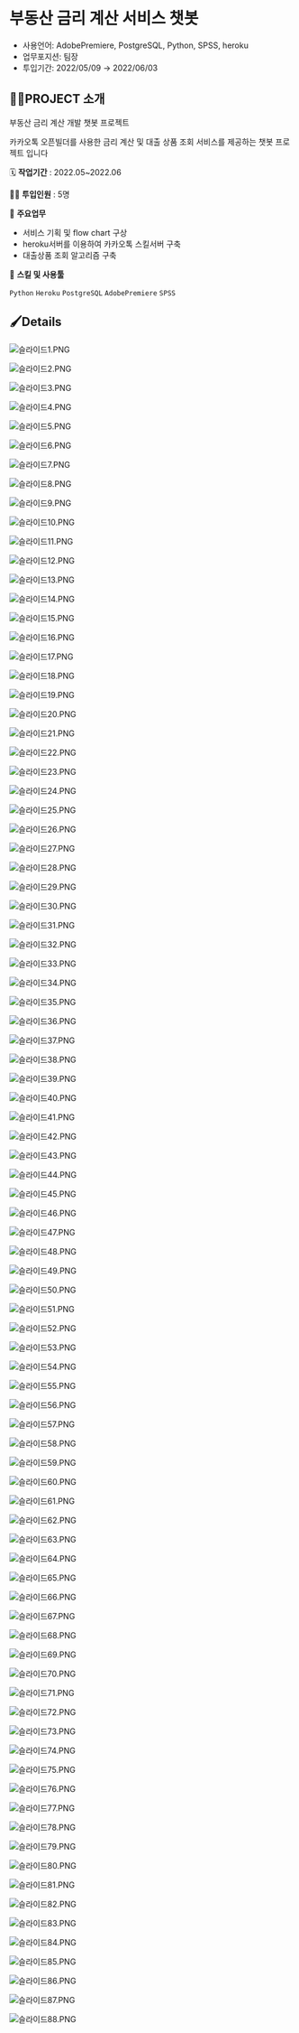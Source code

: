 # 부동산 금리 계산 서비스 챗봇

- 사용언어: AdobePremiere, PostgreSQL, Python, SPSS, heroku
- 업무포지션: 팀장
- 투입기간: 2022/05/09 → 2022/06/03

## 👩‍🏫PROJECT 소개

부동산 금리 계산 개발 챗봇 프로젝트

카카오톡 오픈빌더를 사용한 금리 계산 및 대출 상품 조회 서비스를 제공하는 챗봇 프로젝트 입니다

🗓️ **작업기간** : 2022.05~2022.06

👨‍💻 **투입인원** : 5명

📒 **주요업무** 

- 서비스 기획 및 flow chart 구상
- heroku서버를 이용하여 카카오톡 스킬서버 구축
- 대출상품 조회 알고리즘 구축

🌱 **스킬 및 사용툴**

`Python` `Heroku` `PostgreSQL` `AdobePremiere` `SPSS`

## 🖌️Details

![슬라이드1.PNG](zipflix_doc/zipflix_doc/1.png)

![슬라이드2.PNG](%E1%84%87%E1%85%AE%E1%84%83%E1%85%A9%E1%86%BC%E1%84%89%E1%85%A1%E1%86%AB%20%E1%84%80%E1%85%B3%E1%86%B7%E1%84%85%E1%85%B5%20%E1%84%80%E1%85%A8%E1%84%89%E1%85%A1%E1%86%AB%20%E1%84%89%E1%85%A5%E1%84%87%E1%85%B5%E1%84%89%E1%85%B3%20%E1%84%8E%E1%85%A2%E1%86%BA%E1%84%87%E1%85%A9%E1%86%BA%2053846649cd564e93a2e9e4d4c736235b/%EC%8A%AC%EB%9D%BC%EC%9D%B4%EB%93%9C2.png)

![슬라이드3.PNG](%E1%84%87%E1%85%AE%E1%84%83%E1%85%A9%E1%86%BC%E1%84%89%E1%85%A1%E1%86%AB%20%E1%84%80%E1%85%B3%E1%86%B7%E1%84%85%E1%85%B5%20%E1%84%80%E1%85%A8%E1%84%89%E1%85%A1%E1%86%AB%20%E1%84%89%E1%85%A5%E1%84%87%E1%85%B5%E1%84%89%E1%85%B3%20%E1%84%8E%E1%85%A2%E1%86%BA%E1%84%87%E1%85%A9%E1%86%BA%2053846649cd564e93a2e9e4d4c736235b/%EC%8A%AC%EB%9D%BC%EC%9D%B4%EB%93%9C3.png)

![슬라이드4.PNG](%E1%84%87%E1%85%AE%E1%84%83%E1%85%A9%E1%86%BC%E1%84%89%E1%85%A1%E1%86%AB%20%E1%84%80%E1%85%B3%E1%86%B7%E1%84%85%E1%85%B5%20%E1%84%80%E1%85%A8%E1%84%89%E1%85%A1%E1%86%AB%20%E1%84%89%E1%85%A5%E1%84%87%E1%85%B5%E1%84%89%E1%85%B3%20%E1%84%8E%E1%85%A2%E1%86%BA%E1%84%87%E1%85%A9%E1%86%BA%2053846649cd564e93a2e9e4d4c736235b/%EC%8A%AC%EB%9D%BC%EC%9D%B4%EB%93%9C4.png)

![슬라이드5.PNG](%E1%84%87%E1%85%AE%E1%84%83%E1%85%A9%E1%86%BC%E1%84%89%E1%85%A1%E1%86%AB%20%E1%84%80%E1%85%B3%E1%86%B7%E1%84%85%E1%85%B5%20%E1%84%80%E1%85%A8%E1%84%89%E1%85%A1%E1%86%AB%20%E1%84%89%E1%85%A5%E1%84%87%E1%85%B5%E1%84%89%E1%85%B3%20%E1%84%8E%E1%85%A2%E1%86%BA%E1%84%87%E1%85%A9%E1%86%BA%2053846649cd564e93a2e9e4d4c736235b/%EC%8A%AC%EB%9D%BC%EC%9D%B4%EB%93%9C5.png)

![슬라이드6.PNG](%E1%84%87%E1%85%AE%E1%84%83%E1%85%A9%E1%86%BC%E1%84%89%E1%85%A1%E1%86%AB%20%E1%84%80%E1%85%B3%E1%86%B7%E1%84%85%E1%85%B5%20%E1%84%80%E1%85%A8%E1%84%89%E1%85%A1%E1%86%AB%20%E1%84%89%E1%85%A5%E1%84%87%E1%85%B5%E1%84%89%E1%85%B3%20%E1%84%8E%E1%85%A2%E1%86%BA%E1%84%87%E1%85%A9%E1%86%BA%2053846649cd564e93a2e9e4d4c736235b/%EC%8A%AC%EB%9D%BC%EC%9D%B4%EB%93%9C6.png)

![슬라이드7.PNG](%E1%84%87%E1%85%AE%E1%84%83%E1%85%A9%E1%86%BC%E1%84%89%E1%85%A1%E1%86%AB%20%E1%84%80%E1%85%B3%E1%86%B7%E1%84%85%E1%85%B5%20%E1%84%80%E1%85%A8%E1%84%89%E1%85%A1%E1%86%AB%20%E1%84%89%E1%85%A5%E1%84%87%E1%85%B5%E1%84%89%E1%85%B3%20%E1%84%8E%E1%85%A2%E1%86%BA%E1%84%87%E1%85%A9%E1%86%BA%2053846649cd564e93a2e9e4d4c736235b/%EC%8A%AC%EB%9D%BC%EC%9D%B4%EB%93%9C7.png)

![슬라이드8.PNG](%E1%84%87%E1%85%AE%E1%84%83%E1%85%A9%E1%86%BC%E1%84%89%E1%85%A1%E1%86%AB%20%E1%84%80%E1%85%B3%E1%86%B7%E1%84%85%E1%85%B5%20%E1%84%80%E1%85%A8%E1%84%89%E1%85%A1%E1%86%AB%20%E1%84%89%E1%85%A5%E1%84%87%E1%85%B5%E1%84%89%E1%85%B3%20%E1%84%8E%E1%85%A2%E1%86%BA%E1%84%87%E1%85%A9%E1%86%BA%2053846649cd564e93a2e9e4d4c736235b/%EC%8A%AC%EB%9D%BC%EC%9D%B4%EB%93%9C8.png)

![슬라이드9.PNG](%E1%84%87%E1%85%AE%E1%84%83%E1%85%A9%E1%86%BC%E1%84%89%E1%85%A1%E1%86%AB%20%E1%84%80%E1%85%B3%E1%86%B7%E1%84%85%E1%85%B5%20%E1%84%80%E1%85%A8%E1%84%89%E1%85%A1%E1%86%AB%20%E1%84%89%E1%85%A5%E1%84%87%E1%85%B5%E1%84%89%E1%85%B3%20%E1%84%8E%E1%85%A2%E1%86%BA%E1%84%87%E1%85%A9%E1%86%BA%2053846649cd564e93a2e9e4d4c736235b/%EC%8A%AC%EB%9D%BC%EC%9D%B4%EB%93%9C9.png)

![슬라이드10.PNG](%E1%84%87%E1%85%AE%E1%84%83%E1%85%A9%E1%86%BC%E1%84%89%E1%85%A1%E1%86%AB%20%E1%84%80%E1%85%B3%E1%86%B7%E1%84%85%E1%85%B5%20%E1%84%80%E1%85%A8%E1%84%89%E1%85%A1%E1%86%AB%20%E1%84%89%E1%85%A5%E1%84%87%E1%85%B5%E1%84%89%E1%85%B3%20%E1%84%8E%E1%85%A2%E1%86%BA%E1%84%87%E1%85%A9%E1%86%BA%2053846649cd564e93a2e9e4d4c736235b/%EC%8A%AC%EB%9D%BC%EC%9D%B4%EB%93%9C10.png)

![슬라이드11.PNG](%E1%84%87%E1%85%AE%E1%84%83%E1%85%A9%E1%86%BC%E1%84%89%E1%85%A1%E1%86%AB%20%E1%84%80%E1%85%B3%E1%86%B7%E1%84%85%E1%85%B5%20%E1%84%80%E1%85%A8%E1%84%89%E1%85%A1%E1%86%AB%20%E1%84%89%E1%85%A5%E1%84%87%E1%85%B5%E1%84%89%E1%85%B3%20%E1%84%8E%E1%85%A2%E1%86%BA%E1%84%87%E1%85%A9%E1%86%BA%2053846649cd564e93a2e9e4d4c736235b/%EC%8A%AC%EB%9D%BC%EC%9D%B4%EB%93%9C11.png)

![슬라이드12.PNG](%E1%84%87%E1%85%AE%E1%84%83%E1%85%A9%E1%86%BC%E1%84%89%E1%85%A1%E1%86%AB%20%E1%84%80%E1%85%B3%E1%86%B7%E1%84%85%E1%85%B5%20%E1%84%80%E1%85%A8%E1%84%89%E1%85%A1%E1%86%AB%20%E1%84%89%E1%85%A5%E1%84%87%E1%85%B5%E1%84%89%E1%85%B3%20%E1%84%8E%E1%85%A2%E1%86%BA%E1%84%87%E1%85%A9%E1%86%BA%2053846649cd564e93a2e9e4d4c736235b/%EC%8A%AC%EB%9D%BC%EC%9D%B4%EB%93%9C12.png)

![슬라이드13.PNG](%E1%84%87%E1%85%AE%E1%84%83%E1%85%A9%E1%86%BC%E1%84%89%E1%85%A1%E1%86%AB%20%E1%84%80%E1%85%B3%E1%86%B7%E1%84%85%E1%85%B5%20%E1%84%80%E1%85%A8%E1%84%89%E1%85%A1%E1%86%AB%20%E1%84%89%E1%85%A5%E1%84%87%E1%85%B5%E1%84%89%E1%85%B3%20%E1%84%8E%E1%85%A2%E1%86%BA%E1%84%87%E1%85%A9%E1%86%BA%2053846649cd564e93a2e9e4d4c736235b/%EC%8A%AC%EB%9D%BC%EC%9D%B4%EB%93%9C13.png)

![슬라이드14.PNG](%E1%84%87%E1%85%AE%E1%84%83%E1%85%A9%E1%86%BC%E1%84%89%E1%85%A1%E1%86%AB%20%E1%84%80%E1%85%B3%E1%86%B7%E1%84%85%E1%85%B5%20%E1%84%80%E1%85%A8%E1%84%89%E1%85%A1%E1%86%AB%20%E1%84%89%E1%85%A5%E1%84%87%E1%85%B5%E1%84%89%E1%85%B3%20%E1%84%8E%E1%85%A2%E1%86%BA%E1%84%87%E1%85%A9%E1%86%BA%2053846649cd564e93a2e9e4d4c736235b/%EC%8A%AC%EB%9D%BC%EC%9D%B4%EB%93%9C14.png)

![슬라이드15.PNG](%E1%84%87%E1%85%AE%E1%84%83%E1%85%A9%E1%86%BC%E1%84%89%E1%85%A1%E1%86%AB%20%E1%84%80%E1%85%B3%E1%86%B7%E1%84%85%E1%85%B5%20%E1%84%80%E1%85%A8%E1%84%89%E1%85%A1%E1%86%AB%20%E1%84%89%E1%85%A5%E1%84%87%E1%85%B5%E1%84%89%E1%85%B3%20%E1%84%8E%E1%85%A2%E1%86%BA%E1%84%87%E1%85%A9%E1%86%BA%2053846649cd564e93a2e9e4d4c736235b/%EC%8A%AC%EB%9D%BC%EC%9D%B4%EB%93%9C15.png)

![슬라이드16.PNG](%E1%84%87%E1%85%AE%E1%84%83%E1%85%A9%E1%86%BC%E1%84%89%E1%85%A1%E1%86%AB%20%E1%84%80%E1%85%B3%E1%86%B7%E1%84%85%E1%85%B5%20%E1%84%80%E1%85%A8%E1%84%89%E1%85%A1%E1%86%AB%20%E1%84%89%E1%85%A5%E1%84%87%E1%85%B5%E1%84%89%E1%85%B3%20%E1%84%8E%E1%85%A2%E1%86%BA%E1%84%87%E1%85%A9%E1%86%BA%2053846649cd564e93a2e9e4d4c736235b/%EC%8A%AC%EB%9D%BC%EC%9D%B4%EB%93%9C16.png)

![슬라이드17.PNG](%E1%84%87%E1%85%AE%E1%84%83%E1%85%A9%E1%86%BC%E1%84%89%E1%85%A1%E1%86%AB%20%E1%84%80%E1%85%B3%E1%86%B7%E1%84%85%E1%85%B5%20%E1%84%80%E1%85%A8%E1%84%89%E1%85%A1%E1%86%AB%20%E1%84%89%E1%85%A5%E1%84%87%E1%85%B5%E1%84%89%E1%85%B3%20%E1%84%8E%E1%85%A2%E1%86%BA%E1%84%87%E1%85%A9%E1%86%BA%2053846649cd564e93a2e9e4d4c736235b/%EC%8A%AC%EB%9D%BC%EC%9D%B4%EB%93%9C17.png)

![슬라이드18.PNG](%E1%84%87%E1%85%AE%E1%84%83%E1%85%A9%E1%86%BC%E1%84%89%E1%85%A1%E1%86%AB%20%E1%84%80%E1%85%B3%E1%86%B7%E1%84%85%E1%85%B5%20%E1%84%80%E1%85%A8%E1%84%89%E1%85%A1%E1%86%AB%20%E1%84%89%E1%85%A5%E1%84%87%E1%85%B5%E1%84%89%E1%85%B3%20%E1%84%8E%E1%85%A2%E1%86%BA%E1%84%87%E1%85%A9%E1%86%BA%2053846649cd564e93a2e9e4d4c736235b/%EC%8A%AC%EB%9D%BC%EC%9D%B4%EB%93%9C18.png)

![슬라이드19.PNG](%E1%84%87%E1%85%AE%E1%84%83%E1%85%A9%E1%86%BC%E1%84%89%E1%85%A1%E1%86%AB%20%E1%84%80%E1%85%B3%E1%86%B7%E1%84%85%E1%85%B5%20%E1%84%80%E1%85%A8%E1%84%89%E1%85%A1%E1%86%AB%20%E1%84%89%E1%85%A5%E1%84%87%E1%85%B5%E1%84%89%E1%85%B3%20%E1%84%8E%E1%85%A2%E1%86%BA%E1%84%87%E1%85%A9%E1%86%BA%2053846649cd564e93a2e9e4d4c736235b/%EC%8A%AC%EB%9D%BC%EC%9D%B4%EB%93%9C19.png)

![슬라이드20.PNG](%E1%84%87%E1%85%AE%E1%84%83%E1%85%A9%E1%86%BC%E1%84%89%E1%85%A1%E1%86%AB%20%E1%84%80%E1%85%B3%E1%86%B7%E1%84%85%E1%85%B5%20%E1%84%80%E1%85%A8%E1%84%89%E1%85%A1%E1%86%AB%20%E1%84%89%E1%85%A5%E1%84%87%E1%85%B5%E1%84%89%E1%85%B3%20%E1%84%8E%E1%85%A2%E1%86%BA%E1%84%87%E1%85%A9%E1%86%BA%2053846649cd564e93a2e9e4d4c736235b/%EC%8A%AC%EB%9D%BC%EC%9D%B4%EB%93%9C20.png)

![슬라이드21.PNG](%E1%84%87%E1%85%AE%E1%84%83%E1%85%A9%E1%86%BC%E1%84%89%E1%85%A1%E1%86%AB%20%E1%84%80%E1%85%B3%E1%86%B7%E1%84%85%E1%85%B5%20%E1%84%80%E1%85%A8%E1%84%89%E1%85%A1%E1%86%AB%20%E1%84%89%E1%85%A5%E1%84%87%E1%85%B5%E1%84%89%E1%85%B3%20%E1%84%8E%E1%85%A2%E1%86%BA%E1%84%87%E1%85%A9%E1%86%BA%2053846649cd564e93a2e9e4d4c736235b/%EC%8A%AC%EB%9D%BC%EC%9D%B4%EB%93%9C21.png)

![슬라이드22.PNG](%E1%84%87%E1%85%AE%E1%84%83%E1%85%A9%E1%86%BC%E1%84%89%E1%85%A1%E1%86%AB%20%E1%84%80%E1%85%B3%E1%86%B7%E1%84%85%E1%85%B5%20%E1%84%80%E1%85%A8%E1%84%89%E1%85%A1%E1%86%AB%20%E1%84%89%E1%85%A5%E1%84%87%E1%85%B5%E1%84%89%E1%85%B3%20%E1%84%8E%E1%85%A2%E1%86%BA%E1%84%87%E1%85%A9%E1%86%BA%2053846649cd564e93a2e9e4d4c736235b/%EC%8A%AC%EB%9D%BC%EC%9D%B4%EB%93%9C22.png)

![슬라이드23.PNG](%E1%84%87%E1%85%AE%E1%84%83%E1%85%A9%E1%86%BC%E1%84%89%E1%85%A1%E1%86%AB%20%E1%84%80%E1%85%B3%E1%86%B7%E1%84%85%E1%85%B5%20%E1%84%80%E1%85%A8%E1%84%89%E1%85%A1%E1%86%AB%20%E1%84%89%E1%85%A5%E1%84%87%E1%85%B5%E1%84%89%E1%85%B3%20%E1%84%8E%E1%85%A2%E1%86%BA%E1%84%87%E1%85%A9%E1%86%BA%2053846649cd564e93a2e9e4d4c736235b/%EC%8A%AC%EB%9D%BC%EC%9D%B4%EB%93%9C23.png)

![슬라이드24.PNG](%E1%84%87%E1%85%AE%E1%84%83%E1%85%A9%E1%86%BC%E1%84%89%E1%85%A1%E1%86%AB%20%E1%84%80%E1%85%B3%E1%86%B7%E1%84%85%E1%85%B5%20%E1%84%80%E1%85%A8%E1%84%89%E1%85%A1%E1%86%AB%20%E1%84%89%E1%85%A5%E1%84%87%E1%85%B5%E1%84%89%E1%85%B3%20%E1%84%8E%E1%85%A2%E1%86%BA%E1%84%87%E1%85%A9%E1%86%BA%2053846649cd564e93a2e9e4d4c736235b/%EC%8A%AC%EB%9D%BC%EC%9D%B4%EB%93%9C24.png)

![슬라이드25.PNG](%E1%84%87%E1%85%AE%E1%84%83%E1%85%A9%E1%86%BC%E1%84%89%E1%85%A1%E1%86%AB%20%E1%84%80%E1%85%B3%E1%86%B7%E1%84%85%E1%85%B5%20%E1%84%80%E1%85%A8%E1%84%89%E1%85%A1%E1%86%AB%20%E1%84%89%E1%85%A5%E1%84%87%E1%85%B5%E1%84%89%E1%85%B3%20%E1%84%8E%E1%85%A2%E1%86%BA%E1%84%87%E1%85%A9%E1%86%BA%2053846649cd564e93a2e9e4d4c736235b/%EC%8A%AC%EB%9D%BC%EC%9D%B4%EB%93%9C25.png)

![슬라이드26.PNG](%E1%84%87%E1%85%AE%E1%84%83%E1%85%A9%E1%86%BC%E1%84%89%E1%85%A1%E1%86%AB%20%E1%84%80%E1%85%B3%E1%86%B7%E1%84%85%E1%85%B5%20%E1%84%80%E1%85%A8%E1%84%89%E1%85%A1%E1%86%AB%20%E1%84%89%E1%85%A5%E1%84%87%E1%85%B5%E1%84%89%E1%85%B3%20%E1%84%8E%E1%85%A2%E1%86%BA%E1%84%87%E1%85%A9%E1%86%BA%2053846649cd564e93a2e9e4d4c736235b/%EC%8A%AC%EB%9D%BC%EC%9D%B4%EB%93%9C26.png)

![슬라이드27.PNG](%E1%84%87%E1%85%AE%E1%84%83%E1%85%A9%E1%86%BC%E1%84%89%E1%85%A1%E1%86%AB%20%E1%84%80%E1%85%B3%E1%86%B7%E1%84%85%E1%85%B5%20%E1%84%80%E1%85%A8%E1%84%89%E1%85%A1%E1%86%AB%20%E1%84%89%E1%85%A5%E1%84%87%E1%85%B5%E1%84%89%E1%85%B3%20%E1%84%8E%E1%85%A2%E1%86%BA%E1%84%87%E1%85%A9%E1%86%BA%2053846649cd564e93a2e9e4d4c736235b/%EC%8A%AC%EB%9D%BC%EC%9D%B4%EB%93%9C27.png)

![슬라이드28.PNG](%E1%84%87%E1%85%AE%E1%84%83%E1%85%A9%E1%86%BC%E1%84%89%E1%85%A1%E1%86%AB%20%E1%84%80%E1%85%B3%E1%86%B7%E1%84%85%E1%85%B5%20%E1%84%80%E1%85%A8%E1%84%89%E1%85%A1%E1%86%AB%20%E1%84%89%E1%85%A5%E1%84%87%E1%85%B5%E1%84%89%E1%85%B3%20%E1%84%8E%E1%85%A2%E1%86%BA%E1%84%87%E1%85%A9%E1%86%BA%2053846649cd564e93a2e9e4d4c736235b/%EC%8A%AC%EB%9D%BC%EC%9D%B4%EB%93%9C28.png)

![슬라이드29.PNG](%E1%84%87%E1%85%AE%E1%84%83%E1%85%A9%E1%86%BC%E1%84%89%E1%85%A1%E1%86%AB%20%E1%84%80%E1%85%B3%E1%86%B7%E1%84%85%E1%85%B5%20%E1%84%80%E1%85%A8%E1%84%89%E1%85%A1%E1%86%AB%20%E1%84%89%E1%85%A5%E1%84%87%E1%85%B5%E1%84%89%E1%85%B3%20%E1%84%8E%E1%85%A2%E1%86%BA%E1%84%87%E1%85%A9%E1%86%BA%2053846649cd564e93a2e9e4d4c736235b/%EC%8A%AC%EB%9D%BC%EC%9D%B4%EB%93%9C29.png)

![슬라이드30.PNG](%E1%84%87%E1%85%AE%E1%84%83%E1%85%A9%E1%86%BC%E1%84%89%E1%85%A1%E1%86%AB%20%E1%84%80%E1%85%B3%E1%86%B7%E1%84%85%E1%85%B5%20%E1%84%80%E1%85%A8%E1%84%89%E1%85%A1%E1%86%AB%20%E1%84%89%E1%85%A5%E1%84%87%E1%85%B5%E1%84%89%E1%85%B3%20%E1%84%8E%E1%85%A2%E1%86%BA%E1%84%87%E1%85%A9%E1%86%BA%2053846649cd564e93a2e9e4d4c736235b/%EC%8A%AC%EB%9D%BC%EC%9D%B4%EB%93%9C30.png)

![슬라이드31.PNG](%E1%84%87%E1%85%AE%E1%84%83%E1%85%A9%E1%86%BC%E1%84%89%E1%85%A1%E1%86%AB%20%E1%84%80%E1%85%B3%E1%86%B7%E1%84%85%E1%85%B5%20%E1%84%80%E1%85%A8%E1%84%89%E1%85%A1%E1%86%AB%20%E1%84%89%E1%85%A5%E1%84%87%E1%85%B5%E1%84%89%E1%85%B3%20%E1%84%8E%E1%85%A2%E1%86%BA%E1%84%87%E1%85%A9%E1%86%BA%2053846649cd564e93a2e9e4d4c736235b/%EC%8A%AC%EB%9D%BC%EC%9D%B4%EB%93%9C31.png)

![슬라이드32.PNG](%E1%84%87%E1%85%AE%E1%84%83%E1%85%A9%E1%86%BC%E1%84%89%E1%85%A1%E1%86%AB%20%E1%84%80%E1%85%B3%E1%86%B7%E1%84%85%E1%85%B5%20%E1%84%80%E1%85%A8%E1%84%89%E1%85%A1%E1%86%AB%20%E1%84%89%E1%85%A5%E1%84%87%E1%85%B5%E1%84%89%E1%85%B3%20%E1%84%8E%E1%85%A2%E1%86%BA%E1%84%87%E1%85%A9%E1%86%BA%2053846649cd564e93a2e9e4d4c736235b/%EC%8A%AC%EB%9D%BC%EC%9D%B4%EB%93%9C32.png)

![슬라이드33.PNG](%E1%84%87%E1%85%AE%E1%84%83%E1%85%A9%E1%86%BC%E1%84%89%E1%85%A1%E1%86%AB%20%E1%84%80%E1%85%B3%E1%86%B7%E1%84%85%E1%85%B5%20%E1%84%80%E1%85%A8%E1%84%89%E1%85%A1%E1%86%AB%20%E1%84%89%E1%85%A5%E1%84%87%E1%85%B5%E1%84%89%E1%85%B3%20%E1%84%8E%E1%85%A2%E1%86%BA%E1%84%87%E1%85%A9%E1%86%BA%2053846649cd564e93a2e9e4d4c736235b/%EC%8A%AC%EB%9D%BC%EC%9D%B4%EB%93%9C33.png)

![슬라이드34.PNG](%E1%84%87%E1%85%AE%E1%84%83%E1%85%A9%E1%86%BC%E1%84%89%E1%85%A1%E1%86%AB%20%E1%84%80%E1%85%B3%E1%86%B7%E1%84%85%E1%85%B5%20%E1%84%80%E1%85%A8%E1%84%89%E1%85%A1%E1%86%AB%20%E1%84%89%E1%85%A5%E1%84%87%E1%85%B5%E1%84%89%E1%85%B3%20%E1%84%8E%E1%85%A2%E1%86%BA%E1%84%87%E1%85%A9%E1%86%BA%2053846649cd564e93a2e9e4d4c736235b/%EC%8A%AC%EB%9D%BC%EC%9D%B4%EB%93%9C34.png)

![슬라이드35.PNG](%E1%84%87%E1%85%AE%E1%84%83%E1%85%A9%E1%86%BC%E1%84%89%E1%85%A1%E1%86%AB%20%E1%84%80%E1%85%B3%E1%86%B7%E1%84%85%E1%85%B5%20%E1%84%80%E1%85%A8%E1%84%89%E1%85%A1%E1%86%AB%20%E1%84%89%E1%85%A5%E1%84%87%E1%85%B5%E1%84%89%E1%85%B3%20%E1%84%8E%E1%85%A2%E1%86%BA%E1%84%87%E1%85%A9%E1%86%BA%2053846649cd564e93a2e9e4d4c736235b/%EC%8A%AC%EB%9D%BC%EC%9D%B4%EB%93%9C35.png)

![슬라이드36.PNG](%E1%84%87%E1%85%AE%E1%84%83%E1%85%A9%E1%86%BC%E1%84%89%E1%85%A1%E1%86%AB%20%E1%84%80%E1%85%B3%E1%86%B7%E1%84%85%E1%85%B5%20%E1%84%80%E1%85%A8%E1%84%89%E1%85%A1%E1%86%AB%20%E1%84%89%E1%85%A5%E1%84%87%E1%85%B5%E1%84%89%E1%85%B3%20%E1%84%8E%E1%85%A2%E1%86%BA%E1%84%87%E1%85%A9%E1%86%BA%2053846649cd564e93a2e9e4d4c736235b/%EC%8A%AC%EB%9D%BC%EC%9D%B4%EB%93%9C36.png)

![슬라이드37.PNG](%E1%84%87%E1%85%AE%E1%84%83%E1%85%A9%E1%86%BC%E1%84%89%E1%85%A1%E1%86%AB%20%E1%84%80%E1%85%B3%E1%86%B7%E1%84%85%E1%85%B5%20%E1%84%80%E1%85%A8%E1%84%89%E1%85%A1%E1%86%AB%20%E1%84%89%E1%85%A5%E1%84%87%E1%85%B5%E1%84%89%E1%85%B3%20%E1%84%8E%E1%85%A2%E1%86%BA%E1%84%87%E1%85%A9%E1%86%BA%2053846649cd564e93a2e9e4d4c736235b/%EC%8A%AC%EB%9D%BC%EC%9D%B4%EB%93%9C37.png)

![슬라이드38.PNG](%E1%84%87%E1%85%AE%E1%84%83%E1%85%A9%E1%86%BC%E1%84%89%E1%85%A1%E1%86%AB%20%E1%84%80%E1%85%B3%E1%86%B7%E1%84%85%E1%85%B5%20%E1%84%80%E1%85%A8%E1%84%89%E1%85%A1%E1%86%AB%20%E1%84%89%E1%85%A5%E1%84%87%E1%85%B5%E1%84%89%E1%85%B3%20%E1%84%8E%E1%85%A2%E1%86%BA%E1%84%87%E1%85%A9%E1%86%BA%2053846649cd564e93a2e9e4d4c736235b/%EC%8A%AC%EB%9D%BC%EC%9D%B4%EB%93%9C38.png)

![슬라이드39.PNG](%E1%84%87%E1%85%AE%E1%84%83%E1%85%A9%E1%86%BC%E1%84%89%E1%85%A1%E1%86%AB%20%E1%84%80%E1%85%B3%E1%86%B7%E1%84%85%E1%85%B5%20%E1%84%80%E1%85%A8%E1%84%89%E1%85%A1%E1%86%AB%20%E1%84%89%E1%85%A5%E1%84%87%E1%85%B5%E1%84%89%E1%85%B3%20%E1%84%8E%E1%85%A2%E1%86%BA%E1%84%87%E1%85%A9%E1%86%BA%2053846649cd564e93a2e9e4d4c736235b/%EC%8A%AC%EB%9D%BC%EC%9D%B4%EB%93%9C39.png)

![슬라이드40.PNG](%E1%84%87%E1%85%AE%E1%84%83%E1%85%A9%E1%86%BC%E1%84%89%E1%85%A1%E1%86%AB%20%E1%84%80%E1%85%B3%E1%86%B7%E1%84%85%E1%85%B5%20%E1%84%80%E1%85%A8%E1%84%89%E1%85%A1%E1%86%AB%20%E1%84%89%E1%85%A5%E1%84%87%E1%85%B5%E1%84%89%E1%85%B3%20%E1%84%8E%E1%85%A2%E1%86%BA%E1%84%87%E1%85%A9%E1%86%BA%2053846649cd564e93a2e9e4d4c736235b/%EC%8A%AC%EB%9D%BC%EC%9D%B4%EB%93%9C40.png)

![슬라이드41.PNG](%E1%84%87%E1%85%AE%E1%84%83%E1%85%A9%E1%86%BC%E1%84%89%E1%85%A1%E1%86%AB%20%E1%84%80%E1%85%B3%E1%86%B7%E1%84%85%E1%85%B5%20%E1%84%80%E1%85%A8%E1%84%89%E1%85%A1%E1%86%AB%20%E1%84%89%E1%85%A5%E1%84%87%E1%85%B5%E1%84%89%E1%85%B3%20%E1%84%8E%E1%85%A2%E1%86%BA%E1%84%87%E1%85%A9%E1%86%BA%2053846649cd564e93a2e9e4d4c736235b/%EC%8A%AC%EB%9D%BC%EC%9D%B4%EB%93%9C41.png)

![슬라이드42.PNG](%E1%84%87%E1%85%AE%E1%84%83%E1%85%A9%E1%86%BC%E1%84%89%E1%85%A1%E1%86%AB%20%E1%84%80%E1%85%B3%E1%86%B7%E1%84%85%E1%85%B5%20%E1%84%80%E1%85%A8%E1%84%89%E1%85%A1%E1%86%AB%20%E1%84%89%E1%85%A5%E1%84%87%E1%85%B5%E1%84%89%E1%85%B3%20%E1%84%8E%E1%85%A2%E1%86%BA%E1%84%87%E1%85%A9%E1%86%BA%2053846649cd564e93a2e9e4d4c736235b/%EC%8A%AC%EB%9D%BC%EC%9D%B4%EB%93%9C42.png)

![슬라이드43.PNG](%E1%84%87%E1%85%AE%E1%84%83%E1%85%A9%E1%86%BC%E1%84%89%E1%85%A1%E1%86%AB%20%E1%84%80%E1%85%B3%E1%86%B7%E1%84%85%E1%85%B5%20%E1%84%80%E1%85%A8%E1%84%89%E1%85%A1%E1%86%AB%20%E1%84%89%E1%85%A5%E1%84%87%E1%85%B5%E1%84%89%E1%85%B3%20%E1%84%8E%E1%85%A2%E1%86%BA%E1%84%87%E1%85%A9%E1%86%BA%2053846649cd564e93a2e9e4d4c736235b/%EC%8A%AC%EB%9D%BC%EC%9D%B4%EB%93%9C43.png)

![슬라이드44.PNG](%E1%84%87%E1%85%AE%E1%84%83%E1%85%A9%E1%86%BC%E1%84%89%E1%85%A1%E1%86%AB%20%E1%84%80%E1%85%B3%E1%86%B7%E1%84%85%E1%85%B5%20%E1%84%80%E1%85%A8%E1%84%89%E1%85%A1%E1%86%AB%20%E1%84%89%E1%85%A5%E1%84%87%E1%85%B5%E1%84%89%E1%85%B3%20%E1%84%8E%E1%85%A2%E1%86%BA%E1%84%87%E1%85%A9%E1%86%BA%2053846649cd564e93a2e9e4d4c736235b/%EC%8A%AC%EB%9D%BC%EC%9D%B4%EB%93%9C44.png)

![슬라이드45.PNG](%E1%84%87%E1%85%AE%E1%84%83%E1%85%A9%E1%86%BC%E1%84%89%E1%85%A1%E1%86%AB%20%E1%84%80%E1%85%B3%E1%86%B7%E1%84%85%E1%85%B5%20%E1%84%80%E1%85%A8%E1%84%89%E1%85%A1%E1%86%AB%20%E1%84%89%E1%85%A5%E1%84%87%E1%85%B5%E1%84%89%E1%85%B3%20%E1%84%8E%E1%85%A2%E1%86%BA%E1%84%87%E1%85%A9%E1%86%BA%2053846649cd564e93a2e9e4d4c736235b/%EC%8A%AC%EB%9D%BC%EC%9D%B4%EB%93%9C45.png)

![슬라이드46.PNG](%E1%84%87%E1%85%AE%E1%84%83%E1%85%A9%E1%86%BC%E1%84%89%E1%85%A1%E1%86%AB%20%E1%84%80%E1%85%B3%E1%86%B7%E1%84%85%E1%85%B5%20%E1%84%80%E1%85%A8%E1%84%89%E1%85%A1%E1%86%AB%20%E1%84%89%E1%85%A5%E1%84%87%E1%85%B5%E1%84%89%E1%85%B3%20%E1%84%8E%E1%85%A2%E1%86%BA%E1%84%87%E1%85%A9%E1%86%BA%2053846649cd564e93a2e9e4d4c736235b/%EC%8A%AC%EB%9D%BC%EC%9D%B4%EB%93%9C46.png)

![슬라이드47.PNG](%E1%84%87%E1%85%AE%E1%84%83%E1%85%A9%E1%86%BC%E1%84%89%E1%85%A1%E1%86%AB%20%E1%84%80%E1%85%B3%E1%86%B7%E1%84%85%E1%85%B5%20%E1%84%80%E1%85%A8%E1%84%89%E1%85%A1%E1%86%AB%20%E1%84%89%E1%85%A5%E1%84%87%E1%85%B5%E1%84%89%E1%85%B3%20%E1%84%8E%E1%85%A2%E1%86%BA%E1%84%87%E1%85%A9%E1%86%BA%2053846649cd564e93a2e9e4d4c736235b/%EC%8A%AC%EB%9D%BC%EC%9D%B4%EB%93%9C47.png)

![슬라이드48.PNG](%E1%84%87%E1%85%AE%E1%84%83%E1%85%A9%E1%86%BC%E1%84%89%E1%85%A1%E1%86%AB%20%E1%84%80%E1%85%B3%E1%86%B7%E1%84%85%E1%85%B5%20%E1%84%80%E1%85%A8%E1%84%89%E1%85%A1%E1%86%AB%20%E1%84%89%E1%85%A5%E1%84%87%E1%85%B5%E1%84%89%E1%85%B3%20%E1%84%8E%E1%85%A2%E1%86%BA%E1%84%87%E1%85%A9%E1%86%BA%2053846649cd564e93a2e9e4d4c736235b/%EC%8A%AC%EB%9D%BC%EC%9D%B4%EB%93%9C48.png)

![슬라이드49.PNG](%E1%84%87%E1%85%AE%E1%84%83%E1%85%A9%E1%86%BC%E1%84%89%E1%85%A1%E1%86%AB%20%E1%84%80%E1%85%B3%E1%86%B7%E1%84%85%E1%85%B5%20%E1%84%80%E1%85%A8%E1%84%89%E1%85%A1%E1%86%AB%20%E1%84%89%E1%85%A5%E1%84%87%E1%85%B5%E1%84%89%E1%85%B3%20%E1%84%8E%E1%85%A2%E1%86%BA%E1%84%87%E1%85%A9%E1%86%BA%2053846649cd564e93a2e9e4d4c736235b/%EC%8A%AC%EB%9D%BC%EC%9D%B4%EB%93%9C49.png)

![슬라이드50.PNG](%E1%84%87%E1%85%AE%E1%84%83%E1%85%A9%E1%86%BC%E1%84%89%E1%85%A1%E1%86%AB%20%E1%84%80%E1%85%B3%E1%86%B7%E1%84%85%E1%85%B5%20%E1%84%80%E1%85%A8%E1%84%89%E1%85%A1%E1%86%AB%20%E1%84%89%E1%85%A5%E1%84%87%E1%85%B5%E1%84%89%E1%85%B3%20%E1%84%8E%E1%85%A2%E1%86%BA%E1%84%87%E1%85%A9%E1%86%BA%2053846649cd564e93a2e9e4d4c736235b/%EC%8A%AC%EB%9D%BC%EC%9D%B4%EB%93%9C50.png)

![슬라이드51.PNG](%E1%84%87%E1%85%AE%E1%84%83%E1%85%A9%E1%86%BC%E1%84%89%E1%85%A1%E1%86%AB%20%E1%84%80%E1%85%B3%E1%86%B7%E1%84%85%E1%85%B5%20%E1%84%80%E1%85%A8%E1%84%89%E1%85%A1%E1%86%AB%20%E1%84%89%E1%85%A5%E1%84%87%E1%85%B5%E1%84%89%E1%85%B3%20%E1%84%8E%E1%85%A2%E1%86%BA%E1%84%87%E1%85%A9%E1%86%BA%2053846649cd564e93a2e9e4d4c736235b/%EC%8A%AC%EB%9D%BC%EC%9D%B4%EB%93%9C51.png)

![슬라이드52.PNG](%E1%84%87%E1%85%AE%E1%84%83%E1%85%A9%E1%86%BC%E1%84%89%E1%85%A1%E1%86%AB%20%E1%84%80%E1%85%B3%E1%86%B7%E1%84%85%E1%85%B5%20%E1%84%80%E1%85%A8%E1%84%89%E1%85%A1%E1%86%AB%20%E1%84%89%E1%85%A5%E1%84%87%E1%85%B5%E1%84%89%E1%85%B3%20%E1%84%8E%E1%85%A2%E1%86%BA%E1%84%87%E1%85%A9%E1%86%BA%2053846649cd564e93a2e9e4d4c736235b/%EC%8A%AC%EB%9D%BC%EC%9D%B4%EB%93%9C52.png)

![슬라이드53.PNG](%E1%84%87%E1%85%AE%E1%84%83%E1%85%A9%E1%86%BC%E1%84%89%E1%85%A1%E1%86%AB%20%E1%84%80%E1%85%B3%E1%86%B7%E1%84%85%E1%85%B5%20%E1%84%80%E1%85%A8%E1%84%89%E1%85%A1%E1%86%AB%20%E1%84%89%E1%85%A5%E1%84%87%E1%85%B5%E1%84%89%E1%85%B3%20%E1%84%8E%E1%85%A2%E1%86%BA%E1%84%87%E1%85%A9%E1%86%BA%2053846649cd564e93a2e9e4d4c736235b/%EC%8A%AC%EB%9D%BC%EC%9D%B4%EB%93%9C53.png)

![슬라이드54.PNG](%E1%84%87%E1%85%AE%E1%84%83%E1%85%A9%E1%86%BC%E1%84%89%E1%85%A1%E1%86%AB%20%E1%84%80%E1%85%B3%E1%86%B7%E1%84%85%E1%85%B5%20%E1%84%80%E1%85%A8%E1%84%89%E1%85%A1%E1%86%AB%20%E1%84%89%E1%85%A5%E1%84%87%E1%85%B5%E1%84%89%E1%85%B3%20%E1%84%8E%E1%85%A2%E1%86%BA%E1%84%87%E1%85%A9%E1%86%BA%2053846649cd564e93a2e9e4d4c736235b/%EC%8A%AC%EB%9D%BC%EC%9D%B4%EB%93%9C54.png)

![슬라이드55.PNG](%E1%84%87%E1%85%AE%E1%84%83%E1%85%A9%E1%86%BC%E1%84%89%E1%85%A1%E1%86%AB%20%E1%84%80%E1%85%B3%E1%86%B7%E1%84%85%E1%85%B5%20%E1%84%80%E1%85%A8%E1%84%89%E1%85%A1%E1%86%AB%20%E1%84%89%E1%85%A5%E1%84%87%E1%85%B5%E1%84%89%E1%85%B3%20%E1%84%8E%E1%85%A2%E1%86%BA%E1%84%87%E1%85%A9%E1%86%BA%2053846649cd564e93a2e9e4d4c736235b/%EC%8A%AC%EB%9D%BC%EC%9D%B4%EB%93%9C55.png)

![슬라이드56.PNG](%E1%84%87%E1%85%AE%E1%84%83%E1%85%A9%E1%86%BC%E1%84%89%E1%85%A1%E1%86%AB%20%E1%84%80%E1%85%B3%E1%86%B7%E1%84%85%E1%85%B5%20%E1%84%80%E1%85%A8%E1%84%89%E1%85%A1%E1%86%AB%20%E1%84%89%E1%85%A5%E1%84%87%E1%85%B5%E1%84%89%E1%85%B3%20%E1%84%8E%E1%85%A2%E1%86%BA%E1%84%87%E1%85%A9%E1%86%BA%2053846649cd564e93a2e9e4d4c736235b/%EC%8A%AC%EB%9D%BC%EC%9D%B4%EB%93%9C56.png)

![슬라이드57.PNG](%E1%84%87%E1%85%AE%E1%84%83%E1%85%A9%E1%86%BC%E1%84%89%E1%85%A1%E1%86%AB%20%E1%84%80%E1%85%B3%E1%86%B7%E1%84%85%E1%85%B5%20%E1%84%80%E1%85%A8%E1%84%89%E1%85%A1%E1%86%AB%20%E1%84%89%E1%85%A5%E1%84%87%E1%85%B5%E1%84%89%E1%85%B3%20%E1%84%8E%E1%85%A2%E1%86%BA%E1%84%87%E1%85%A9%E1%86%BA%2053846649cd564e93a2e9e4d4c736235b/%EC%8A%AC%EB%9D%BC%EC%9D%B4%EB%93%9C57.png)

![슬라이드58.PNG](%E1%84%87%E1%85%AE%E1%84%83%E1%85%A9%E1%86%BC%E1%84%89%E1%85%A1%E1%86%AB%20%E1%84%80%E1%85%B3%E1%86%B7%E1%84%85%E1%85%B5%20%E1%84%80%E1%85%A8%E1%84%89%E1%85%A1%E1%86%AB%20%E1%84%89%E1%85%A5%E1%84%87%E1%85%B5%E1%84%89%E1%85%B3%20%E1%84%8E%E1%85%A2%E1%86%BA%E1%84%87%E1%85%A9%E1%86%BA%2053846649cd564e93a2e9e4d4c736235b/%EC%8A%AC%EB%9D%BC%EC%9D%B4%EB%93%9C58.png)

![슬라이드59.PNG](%E1%84%87%E1%85%AE%E1%84%83%E1%85%A9%E1%86%BC%E1%84%89%E1%85%A1%E1%86%AB%20%E1%84%80%E1%85%B3%E1%86%B7%E1%84%85%E1%85%B5%20%E1%84%80%E1%85%A8%E1%84%89%E1%85%A1%E1%86%AB%20%E1%84%89%E1%85%A5%E1%84%87%E1%85%B5%E1%84%89%E1%85%B3%20%E1%84%8E%E1%85%A2%E1%86%BA%E1%84%87%E1%85%A9%E1%86%BA%2053846649cd564e93a2e9e4d4c736235b/%EC%8A%AC%EB%9D%BC%EC%9D%B4%EB%93%9C59.png)

![슬라이드60.PNG](%E1%84%87%E1%85%AE%E1%84%83%E1%85%A9%E1%86%BC%E1%84%89%E1%85%A1%E1%86%AB%20%E1%84%80%E1%85%B3%E1%86%B7%E1%84%85%E1%85%B5%20%E1%84%80%E1%85%A8%E1%84%89%E1%85%A1%E1%86%AB%20%E1%84%89%E1%85%A5%E1%84%87%E1%85%B5%E1%84%89%E1%85%B3%20%E1%84%8E%E1%85%A2%E1%86%BA%E1%84%87%E1%85%A9%E1%86%BA%2053846649cd564e93a2e9e4d4c736235b/%EC%8A%AC%EB%9D%BC%EC%9D%B4%EB%93%9C60.png)

![슬라이드61.PNG](%E1%84%87%E1%85%AE%E1%84%83%E1%85%A9%E1%86%BC%E1%84%89%E1%85%A1%E1%86%AB%20%E1%84%80%E1%85%B3%E1%86%B7%E1%84%85%E1%85%B5%20%E1%84%80%E1%85%A8%E1%84%89%E1%85%A1%E1%86%AB%20%E1%84%89%E1%85%A5%E1%84%87%E1%85%B5%E1%84%89%E1%85%B3%20%E1%84%8E%E1%85%A2%E1%86%BA%E1%84%87%E1%85%A9%E1%86%BA%2053846649cd564e93a2e9e4d4c736235b/%EC%8A%AC%EB%9D%BC%EC%9D%B4%EB%93%9C61.png)

![슬라이드62.PNG](%E1%84%87%E1%85%AE%E1%84%83%E1%85%A9%E1%86%BC%E1%84%89%E1%85%A1%E1%86%AB%20%E1%84%80%E1%85%B3%E1%86%B7%E1%84%85%E1%85%B5%20%E1%84%80%E1%85%A8%E1%84%89%E1%85%A1%E1%86%AB%20%E1%84%89%E1%85%A5%E1%84%87%E1%85%B5%E1%84%89%E1%85%B3%20%E1%84%8E%E1%85%A2%E1%86%BA%E1%84%87%E1%85%A9%E1%86%BA%2053846649cd564e93a2e9e4d4c736235b/%EC%8A%AC%EB%9D%BC%EC%9D%B4%EB%93%9C62.png)

![슬라이드63.PNG](%E1%84%87%E1%85%AE%E1%84%83%E1%85%A9%E1%86%BC%E1%84%89%E1%85%A1%E1%86%AB%20%E1%84%80%E1%85%B3%E1%86%B7%E1%84%85%E1%85%B5%20%E1%84%80%E1%85%A8%E1%84%89%E1%85%A1%E1%86%AB%20%E1%84%89%E1%85%A5%E1%84%87%E1%85%B5%E1%84%89%E1%85%B3%20%E1%84%8E%E1%85%A2%E1%86%BA%E1%84%87%E1%85%A9%E1%86%BA%2053846649cd564e93a2e9e4d4c736235b/%EC%8A%AC%EB%9D%BC%EC%9D%B4%EB%93%9C63.png)

![슬라이드64.PNG](%E1%84%87%E1%85%AE%E1%84%83%E1%85%A9%E1%86%BC%E1%84%89%E1%85%A1%E1%86%AB%20%E1%84%80%E1%85%B3%E1%86%B7%E1%84%85%E1%85%B5%20%E1%84%80%E1%85%A8%E1%84%89%E1%85%A1%E1%86%AB%20%E1%84%89%E1%85%A5%E1%84%87%E1%85%B5%E1%84%89%E1%85%B3%20%E1%84%8E%E1%85%A2%E1%86%BA%E1%84%87%E1%85%A9%E1%86%BA%2053846649cd564e93a2e9e4d4c736235b/%EC%8A%AC%EB%9D%BC%EC%9D%B4%EB%93%9C64.png)

![슬라이드65.PNG](%E1%84%87%E1%85%AE%E1%84%83%E1%85%A9%E1%86%BC%E1%84%89%E1%85%A1%E1%86%AB%20%E1%84%80%E1%85%B3%E1%86%B7%E1%84%85%E1%85%B5%20%E1%84%80%E1%85%A8%E1%84%89%E1%85%A1%E1%86%AB%20%E1%84%89%E1%85%A5%E1%84%87%E1%85%B5%E1%84%89%E1%85%B3%20%E1%84%8E%E1%85%A2%E1%86%BA%E1%84%87%E1%85%A9%E1%86%BA%2053846649cd564e93a2e9e4d4c736235b/%EC%8A%AC%EB%9D%BC%EC%9D%B4%EB%93%9C65.png)

![슬라이드66.PNG](%E1%84%87%E1%85%AE%E1%84%83%E1%85%A9%E1%86%BC%E1%84%89%E1%85%A1%E1%86%AB%20%E1%84%80%E1%85%B3%E1%86%B7%E1%84%85%E1%85%B5%20%E1%84%80%E1%85%A8%E1%84%89%E1%85%A1%E1%86%AB%20%E1%84%89%E1%85%A5%E1%84%87%E1%85%B5%E1%84%89%E1%85%B3%20%E1%84%8E%E1%85%A2%E1%86%BA%E1%84%87%E1%85%A9%E1%86%BA%2053846649cd564e93a2e9e4d4c736235b/%EC%8A%AC%EB%9D%BC%EC%9D%B4%EB%93%9C66.png)

![슬라이드67.PNG](%E1%84%87%E1%85%AE%E1%84%83%E1%85%A9%E1%86%BC%E1%84%89%E1%85%A1%E1%86%AB%20%E1%84%80%E1%85%B3%E1%86%B7%E1%84%85%E1%85%B5%20%E1%84%80%E1%85%A8%E1%84%89%E1%85%A1%E1%86%AB%20%E1%84%89%E1%85%A5%E1%84%87%E1%85%B5%E1%84%89%E1%85%B3%20%E1%84%8E%E1%85%A2%E1%86%BA%E1%84%87%E1%85%A9%E1%86%BA%2053846649cd564e93a2e9e4d4c736235b/%EC%8A%AC%EB%9D%BC%EC%9D%B4%EB%93%9C67.png)

![슬라이드68.PNG](%E1%84%87%E1%85%AE%E1%84%83%E1%85%A9%E1%86%BC%E1%84%89%E1%85%A1%E1%86%AB%20%E1%84%80%E1%85%B3%E1%86%B7%E1%84%85%E1%85%B5%20%E1%84%80%E1%85%A8%E1%84%89%E1%85%A1%E1%86%AB%20%E1%84%89%E1%85%A5%E1%84%87%E1%85%B5%E1%84%89%E1%85%B3%20%E1%84%8E%E1%85%A2%E1%86%BA%E1%84%87%E1%85%A9%E1%86%BA%2053846649cd564e93a2e9e4d4c736235b/%EC%8A%AC%EB%9D%BC%EC%9D%B4%EB%93%9C68.png)

![슬라이드69.PNG](%E1%84%87%E1%85%AE%E1%84%83%E1%85%A9%E1%86%BC%E1%84%89%E1%85%A1%E1%86%AB%20%E1%84%80%E1%85%B3%E1%86%B7%E1%84%85%E1%85%B5%20%E1%84%80%E1%85%A8%E1%84%89%E1%85%A1%E1%86%AB%20%E1%84%89%E1%85%A5%E1%84%87%E1%85%B5%E1%84%89%E1%85%B3%20%E1%84%8E%E1%85%A2%E1%86%BA%E1%84%87%E1%85%A9%E1%86%BA%2053846649cd564e93a2e9e4d4c736235b/%EC%8A%AC%EB%9D%BC%EC%9D%B4%EB%93%9C69.png)

![슬라이드70.PNG](%E1%84%87%E1%85%AE%E1%84%83%E1%85%A9%E1%86%BC%E1%84%89%E1%85%A1%E1%86%AB%20%E1%84%80%E1%85%B3%E1%86%B7%E1%84%85%E1%85%B5%20%E1%84%80%E1%85%A8%E1%84%89%E1%85%A1%E1%86%AB%20%E1%84%89%E1%85%A5%E1%84%87%E1%85%B5%E1%84%89%E1%85%B3%20%E1%84%8E%E1%85%A2%E1%86%BA%E1%84%87%E1%85%A9%E1%86%BA%2053846649cd564e93a2e9e4d4c736235b/%EC%8A%AC%EB%9D%BC%EC%9D%B4%EB%93%9C70.png)

![슬라이드71.PNG](%E1%84%87%E1%85%AE%E1%84%83%E1%85%A9%E1%86%BC%E1%84%89%E1%85%A1%E1%86%AB%20%E1%84%80%E1%85%B3%E1%86%B7%E1%84%85%E1%85%B5%20%E1%84%80%E1%85%A8%E1%84%89%E1%85%A1%E1%86%AB%20%E1%84%89%E1%85%A5%E1%84%87%E1%85%B5%E1%84%89%E1%85%B3%20%E1%84%8E%E1%85%A2%E1%86%BA%E1%84%87%E1%85%A9%E1%86%BA%2053846649cd564e93a2e9e4d4c736235b/%EC%8A%AC%EB%9D%BC%EC%9D%B4%EB%93%9C71.png)

![슬라이드72.PNG](%E1%84%87%E1%85%AE%E1%84%83%E1%85%A9%E1%86%BC%E1%84%89%E1%85%A1%E1%86%AB%20%E1%84%80%E1%85%B3%E1%86%B7%E1%84%85%E1%85%B5%20%E1%84%80%E1%85%A8%E1%84%89%E1%85%A1%E1%86%AB%20%E1%84%89%E1%85%A5%E1%84%87%E1%85%B5%E1%84%89%E1%85%B3%20%E1%84%8E%E1%85%A2%E1%86%BA%E1%84%87%E1%85%A9%E1%86%BA%2053846649cd564e93a2e9e4d4c736235b/%EC%8A%AC%EB%9D%BC%EC%9D%B4%EB%93%9C72.png)

![슬라이드73.PNG](%E1%84%87%E1%85%AE%E1%84%83%E1%85%A9%E1%86%BC%E1%84%89%E1%85%A1%E1%86%AB%20%E1%84%80%E1%85%B3%E1%86%B7%E1%84%85%E1%85%B5%20%E1%84%80%E1%85%A8%E1%84%89%E1%85%A1%E1%86%AB%20%E1%84%89%E1%85%A5%E1%84%87%E1%85%B5%E1%84%89%E1%85%B3%20%E1%84%8E%E1%85%A2%E1%86%BA%E1%84%87%E1%85%A9%E1%86%BA%2053846649cd564e93a2e9e4d4c736235b/%EC%8A%AC%EB%9D%BC%EC%9D%B4%EB%93%9C73.png)

![슬라이드74.PNG](%E1%84%87%E1%85%AE%E1%84%83%E1%85%A9%E1%86%BC%E1%84%89%E1%85%A1%E1%86%AB%20%E1%84%80%E1%85%B3%E1%86%B7%E1%84%85%E1%85%B5%20%E1%84%80%E1%85%A8%E1%84%89%E1%85%A1%E1%86%AB%20%E1%84%89%E1%85%A5%E1%84%87%E1%85%B5%E1%84%89%E1%85%B3%20%E1%84%8E%E1%85%A2%E1%86%BA%E1%84%87%E1%85%A9%E1%86%BA%2053846649cd564e93a2e9e4d4c736235b/%EC%8A%AC%EB%9D%BC%EC%9D%B4%EB%93%9C74.png)

![슬라이드75.PNG](%E1%84%87%E1%85%AE%E1%84%83%E1%85%A9%E1%86%BC%E1%84%89%E1%85%A1%E1%86%AB%20%E1%84%80%E1%85%B3%E1%86%B7%E1%84%85%E1%85%B5%20%E1%84%80%E1%85%A8%E1%84%89%E1%85%A1%E1%86%AB%20%E1%84%89%E1%85%A5%E1%84%87%E1%85%B5%E1%84%89%E1%85%B3%20%E1%84%8E%E1%85%A2%E1%86%BA%E1%84%87%E1%85%A9%E1%86%BA%2053846649cd564e93a2e9e4d4c736235b/%EC%8A%AC%EB%9D%BC%EC%9D%B4%EB%93%9C75.png)

![슬라이드76.PNG](%E1%84%87%E1%85%AE%E1%84%83%E1%85%A9%E1%86%BC%E1%84%89%E1%85%A1%E1%86%AB%20%E1%84%80%E1%85%B3%E1%86%B7%E1%84%85%E1%85%B5%20%E1%84%80%E1%85%A8%E1%84%89%E1%85%A1%E1%86%AB%20%E1%84%89%E1%85%A5%E1%84%87%E1%85%B5%E1%84%89%E1%85%B3%20%E1%84%8E%E1%85%A2%E1%86%BA%E1%84%87%E1%85%A9%E1%86%BA%2053846649cd564e93a2e9e4d4c736235b/%EC%8A%AC%EB%9D%BC%EC%9D%B4%EB%93%9C76.png)

![슬라이드77.PNG](%E1%84%87%E1%85%AE%E1%84%83%E1%85%A9%E1%86%BC%E1%84%89%E1%85%A1%E1%86%AB%20%E1%84%80%E1%85%B3%E1%86%B7%E1%84%85%E1%85%B5%20%E1%84%80%E1%85%A8%E1%84%89%E1%85%A1%E1%86%AB%20%E1%84%89%E1%85%A5%E1%84%87%E1%85%B5%E1%84%89%E1%85%B3%20%E1%84%8E%E1%85%A2%E1%86%BA%E1%84%87%E1%85%A9%E1%86%BA%2053846649cd564e93a2e9e4d4c736235b/%EC%8A%AC%EB%9D%BC%EC%9D%B4%EB%93%9C77.png)

![슬라이드78.PNG](%E1%84%87%E1%85%AE%E1%84%83%E1%85%A9%E1%86%BC%E1%84%89%E1%85%A1%E1%86%AB%20%E1%84%80%E1%85%B3%E1%86%B7%E1%84%85%E1%85%B5%20%E1%84%80%E1%85%A8%E1%84%89%E1%85%A1%E1%86%AB%20%E1%84%89%E1%85%A5%E1%84%87%E1%85%B5%E1%84%89%E1%85%B3%20%E1%84%8E%E1%85%A2%E1%86%BA%E1%84%87%E1%85%A9%E1%86%BA%2053846649cd564e93a2e9e4d4c736235b/%EC%8A%AC%EB%9D%BC%EC%9D%B4%EB%93%9C78.png)

![슬라이드79.PNG](%E1%84%87%E1%85%AE%E1%84%83%E1%85%A9%E1%86%BC%E1%84%89%E1%85%A1%E1%86%AB%20%E1%84%80%E1%85%B3%E1%86%B7%E1%84%85%E1%85%B5%20%E1%84%80%E1%85%A8%E1%84%89%E1%85%A1%E1%86%AB%20%E1%84%89%E1%85%A5%E1%84%87%E1%85%B5%E1%84%89%E1%85%B3%20%E1%84%8E%E1%85%A2%E1%86%BA%E1%84%87%E1%85%A9%E1%86%BA%2053846649cd564e93a2e9e4d4c736235b/%EC%8A%AC%EB%9D%BC%EC%9D%B4%EB%93%9C79.png)

![슬라이드80.PNG](%E1%84%87%E1%85%AE%E1%84%83%E1%85%A9%E1%86%BC%E1%84%89%E1%85%A1%E1%86%AB%20%E1%84%80%E1%85%B3%E1%86%B7%E1%84%85%E1%85%B5%20%E1%84%80%E1%85%A8%E1%84%89%E1%85%A1%E1%86%AB%20%E1%84%89%E1%85%A5%E1%84%87%E1%85%B5%E1%84%89%E1%85%B3%20%E1%84%8E%E1%85%A2%E1%86%BA%E1%84%87%E1%85%A9%E1%86%BA%2053846649cd564e93a2e9e4d4c736235b/%EC%8A%AC%EB%9D%BC%EC%9D%B4%EB%93%9C80.png)

![슬라이드81.PNG](%E1%84%87%E1%85%AE%E1%84%83%E1%85%A9%E1%86%BC%E1%84%89%E1%85%A1%E1%86%AB%20%E1%84%80%E1%85%B3%E1%86%B7%E1%84%85%E1%85%B5%20%E1%84%80%E1%85%A8%E1%84%89%E1%85%A1%E1%86%AB%20%E1%84%89%E1%85%A5%E1%84%87%E1%85%B5%E1%84%89%E1%85%B3%20%E1%84%8E%E1%85%A2%E1%86%BA%E1%84%87%E1%85%A9%E1%86%BA%2053846649cd564e93a2e9e4d4c736235b/%EC%8A%AC%EB%9D%BC%EC%9D%B4%EB%93%9C81.png)

![슬라이드82.PNG](%E1%84%87%E1%85%AE%E1%84%83%E1%85%A9%E1%86%BC%E1%84%89%E1%85%A1%E1%86%AB%20%E1%84%80%E1%85%B3%E1%86%B7%E1%84%85%E1%85%B5%20%E1%84%80%E1%85%A8%E1%84%89%E1%85%A1%E1%86%AB%20%E1%84%89%E1%85%A5%E1%84%87%E1%85%B5%E1%84%89%E1%85%B3%20%E1%84%8E%E1%85%A2%E1%86%BA%E1%84%87%E1%85%A9%E1%86%BA%2053846649cd564e93a2e9e4d4c736235b/%EC%8A%AC%EB%9D%BC%EC%9D%B4%EB%93%9C82.png)

![슬라이드83.PNG](%E1%84%87%E1%85%AE%E1%84%83%E1%85%A9%E1%86%BC%E1%84%89%E1%85%A1%E1%86%AB%20%E1%84%80%E1%85%B3%E1%86%B7%E1%84%85%E1%85%B5%20%E1%84%80%E1%85%A8%E1%84%89%E1%85%A1%E1%86%AB%20%E1%84%89%E1%85%A5%E1%84%87%E1%85%B5%E1%84%89%E1%85%B3%20%E1%84%8E%E1%85%A2%E1%86%BA%E1%84%87%E1%85%A9%E1%86%BA%2053846649cd564e93a2e9e4d4c736235b/%EC%8A%AC%EB%9D%BC%EC%9D%B4%EB%93%9C83.png)

![슬라이드84.PNG](%E1%84%87%E1%85%AE%E1%84%83%E1%85%A9%E1%86%BC%E1%84%89%E1%85%A1%E1%86%AB%20%E1%84%80%E1%85%B3%E1%86%B7%E1%84%85%E1%85%B5%20%E1%84%80%E1%85%A8%E1%84%89%E1%85%A1%E1%86%AB%20%E1%84%89%E1%85%A5%E1%84%87%E1%85%B5%E1%84%89%E1%85%B3%20%E1%84%8E%E1%85%A2%E1%86%BA%E1%84%87%E1%85%A9%E1%86%BA%2053846649cd564e93a2e9e4d4c736235b/%EC%8A%AC%EB%9D%BC%EC%9D%B4%EB%93%9C84.png)

![슬라이드85.PNG](%E1%84%87%E1%85%AE%E1%84%83%E1%85%A9%E1%86%BC%E1%84%89%E1%85%A1%E1%86%AB%20%E1%84%80%E1%85%B3%E1%86%B7%E1%84%85%E1%85%B5%20%E1%84%80%E1%85%A8%E1%84%89%E1%85%A1%E1%86%AB%20%E1%84%89%E1%85%A5%E1%84%87%E1%85%B5%E1%84%89%E1%85%B3%20%E1%84%8E%E1%85%A2%E1%86%BA%E1%84%87%E1%85%A9%E1%86%BA%2053846649cd564e93a2e9e4d4c736235b/%EC%8A%AC%EB%9D%BC%EC%9D%B4%EB%93%9C85.png)

![슬라이드86.PNG](%E1%84%87%E1%85%AE%E1%84%83%E1%85%A9%E1%86%BC%E1%84%89%E1%85%A1%E1%86%AB%20%E1%84%80%E1%85%B3%E1%86%B7%E1%84%85%E1%85%B5%20%E1%84%80%E1%85%A8%E1%84%89%E1%85%A1%E1%86%AB%20%E1%84%89%E1%85%A5%E1%84%87%E1%85%B5%E1%84%89%E1%85%B3%20%E1%84%8E%E1%85%A2%E1%86%BA%E1%84%87%E1%85%A9%E1%86%BA%2053846649cd564e93a2e9e4d4c736235b/%EC%8A%AC%EB%9D%BC%EC%9D%B4%EB%93%9C86.png)

![슬라이드87.PNG](%E1%84%87%E1%85%AE%E1%84%83%E1%85%A9%E1%86%BC%E1%84%89%E1%85%A1%E1%86%AB%20%E1%84%80%E1%85%B3%E1%86%B7%E1%84%85%E1%85%B5%20%E1%84%80%E1%85%A8%E1%84%89%E1%85%A1%E1%86%AB%20%E1%84%89%E1%85%A5%E1%84%87%E1%85%B5%E1%84%89%E1%85%B3%20%E1%84%8E%E1%85%A2%E1%86%BA%E1%84%87%E1%85%A9%E1%86%BA%2053846649cd564e93a2e9e4d4c736235b/%EC%8A%AC%EB%9D%BC%EC%9D%B4%EB%93%9C87.png)

![슬라이드88.PNG](%E1%84%87%E1%85%AE%E1%84%83%E1%85%A9%E1%86%BC%E1%84%89%E1%85%A1%E1%86%AB%20%E1%84%80%E1%85%B3%E1%86%B7%E1%84%85%E1%85%B5%20%E1%84%80%E1%85%A8%E1%84%89%E1%85%A1%E1%86%AB%20%E1%84%89%E1%85%A5%E1%84%87%E1%85%B5%E1%84%89%E1%85%B3%20%E1%84%8E%E1%85%A2%E1%86%BA%E1%84%87%E1%85%A9%E1%86%BA%2053846649cd564e93a2e9e4d4c736235b/%EC%8A%AC%EB%9D%BC%EC%9D%B4%EB%93%9C88.png)
